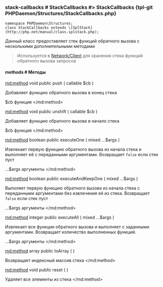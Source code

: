 ### stack-callbacks # StackCallbacks #> StackCallbacks {tpl-git PHPDaemon/Structures/StackCallbacks.php}

```php:p
namespace PHPDaemon\Structures;
class StackCallbacks extends \[SplStack](http://php.net/manual/class.splstack.php);
```

Данный класс предоставляет стек функций обратного вызова с несколькими дополнительными методами

> Используется в [Network/Client](#network/client) для хранения стека функций обратного вызова запросов

#### methods # Методы

<md:method>
void public push ( callable $cb )

Добавляет функцию обратного вызова в конец стека

$cb
функция
</md:method>

<md:method>
void public unshift ( callable $cb )

Добавляет функцию обратного вызова в начало стека

$cb
функция
</md:method>

<md:method>
boolean public executeOne ( mixed ...$args )

Извлекает первую функцию обратного вызова из начала стека и выполняет её с переданными аргументами. Возвращает `false` если стек пуст

...$args
аргументы
</md:method>

<md:method>
boolean public executeAndKeepOne ( mixed ...$args )

Выполяет первую функцию обратного вызова из начала стека с переданными аргументами без извлечения её из стека. Возвращает `false` если стек пуст

...$args
аргументы
</md:method>

<md:method>
integer public executeAll ( mixed ...$args )

Извлекает все функции обратного вызова и выполняет с заданными аргументами. Возвращает количество выполненных функций.

...$args
аргументы
</md:method>

<md:method>
array public toArray ( )

Возвращает индексный массив стека
</md:method>

<md:method>
void public reset ( )

Удаляет все элементы из стека
</md:method>